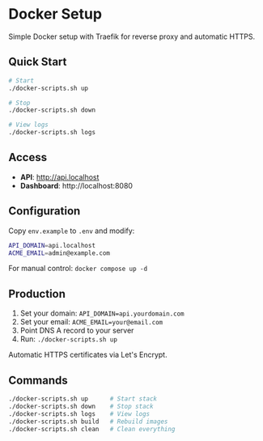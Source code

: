 # Docker Setup

Simple Docker setup with Traefik for reverse proxy and automatic HTTPS.

## Quick Start

```bash
# Start
./docker-scripts.sh up

# Stop
./docker-scripts.sh down

# View logs
./docker-scripts.sh logs
```

## Access
- **API**: http://api.localhost
- **Dashboard**: http://localhost:8080

## Configuration

Copy `env.example` to `.env` and modify:
```bash
API_DOMAIN=api.localhost
ACME_EMAIL=admin@example.com
```

For manual control: `docker compose up -d`

## Production

1. Set your domain: `API_DOMAIN=api.yourdomain.com`
2. Set your email: `ACME_EMAIL=your@email.com`  
3. Point DNS A record to your server
4. Run: `./docker-scripts.sh up`

Automatic HTTPS certificates via Let's Encrypt.

## Commands

```bash
./docker-scripts.sh up      # Start stack
./docker-scripts.sh down    # Stop stack  
./docker-scripts.sh logs    # View logs
./docker-scripts.sh build   # Rebuild images
./docker-scripts.sh clean   # Clean everything
``` 
